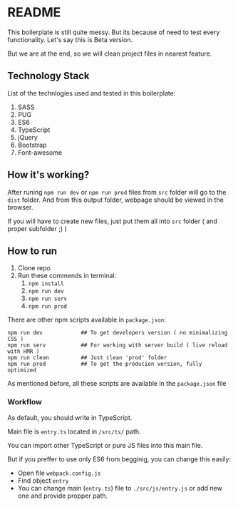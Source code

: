 # README #

This boilerplate is still quite messy. But its because of need to test every functionality. 
Let's say this is Beta version. 

But we are at the end, so we will clean project files in nearest feature. 


## Technology Stack ##

List of the technlogies used and tested in this boilerplate:

1. SASS
2. PUG
3. ES6
4. TypeScript
5. jQuery
6. Bootstrap
7. Font-awesome


## How it's working? ##

After runing `npm run dev` or `npm run prod` files from `src` folder will go to the `dist` folder. 
And from this output folder, webpage should be viewed in the browser.


If you will have to create new files, just put them all into `src` folder ( and proper subfolder ;) )


## How to run ##

1. Clone repo
2. Run these commends in terminal:
    1. `npm install`
    2. `npm run dev`      
    3. `npm run serv`
    4. `npm run prod`


There are other npm scripts available in `package.json`:
```
npm run dev            ## To get developers version ( no minimalizing CSS )
npm run serv           ## For working with server build ( live reload with HMR )
npm run clean          ## Just clean 'prod' folder
npm run prod           ## To get the producion version, fully optimized
```

As mentioned before, all these scripts are available in the `package.json` file



### Workflow ###

As default, you should write in TypeScript. 

Main file is `entry.ts` located in `/src/ts/` path.

You can import other TypeScript or pure JS files into this main file.


But if you preffer to use only ES6 from begginig, you can change this easily:
* Open file `webpack.config.js`
* Find object `entry` 
* You can change main (`entry.ts`) file to `./src/js/entry.js` or add new one and provide propper path.